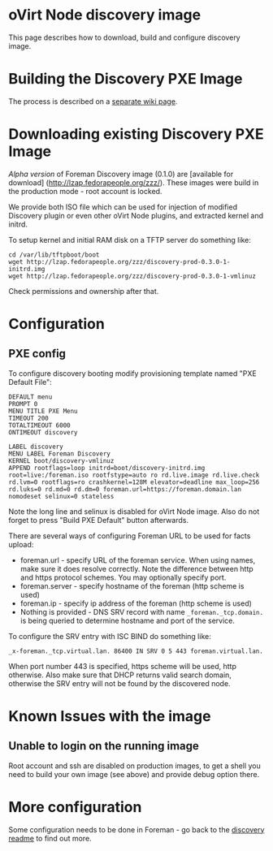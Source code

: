 # oVirt Node discovery image

This page describes how to download, build and configure discovery image.

# Building the Discovery PXE Image

The process is described on a [separate wiki
page](extra/ovirt-node-plugin-foreman/README.md).

# Downloading existing Discovery PXE Image

*Alpha version* of Foreman Discovery image (0.1.0) are [available for
download] (http://lzap.fedorapeople.org/zzz/). These images were build in the
production mode - root account is locked.

We provide both ISO file which can be used for injection of modified Discovery
plugin or even other oVirt Node plugins, and extracted kernel and initrd.

To setup kernel and initial RAM disk on a TFTP server do something like:

    cd /var/lib/tftpboot/boot
    wget http://lzap.fedorapeople.org/zzz/discovery-prod-0.3.0-1-initrd.img
    wget http://lzap.fedorapeople.org/zzz/discovery-prod-0.3.0-1-vmlinuz

Check permissions and ownership after that.

# Configuration

## PXE config

To configure discovery booting modify provisioning template named "PXE Default
File":

    DEFAULT menu
    PROMPT 0
    MENU TITLE PXE Menu
    TIMEOUT 200
    TOTALTIMEOUT 6000
    ONTIMEOUT discovery

    LABEL discovery
    MENU LABEL Foreman Discovery
    KERNEL boot/discovery-vmlinuz
    APPEND rootflags=loop initrd=boot/discovery-initrd.img root=live:/foreman.iso rootfstype=auto ro rd.live.image rd.live.check rd.lvm=0 rootflags=ro crashkernel=128M elevator=deadline max_loop=256 rd.luks=0 rd.md=0 rd.dm=0 foreman.url=https://foreman.domain.lan nomodeset selinux=0 stateless

Note the long line and selinux is disabled for oVirt Node image. Also do not
forget to press "Build PXE Default" button afterwards.

There are several ways of configuring Foreman URL to be used for facts upload:

 * foreman.url - specify URL of the foreman service. When using names, make sure
   it does resolve correctly. Note the difference between http and https protocol
   schemes. You may optionally specify port.
 * foreman.server - specify hostname of the foreman (http scheme is used)
 * foreman.ip - specify ip address of the foreman (http scheme is used)
 * Nothing is provided - DNS SRV record with name `_foreman._tcp.domain.` is being
   queried to determine hostname and port of the service.

To configure the SRV entry with ISC BIND do something like:

    _x-foreman._tcp.virtual.lan. 86400 IN SRV 0 5 443 foreman.virtual.lan.

When port number 443 is specified, https scheme will be used, http otherwise.
Also make sure that DHCP returns valid search domain, otherwise the SRV entry
will not be found by the discovered node.

# Known Issues with the image

## Unable to login on the running image

Root account and ssh are disabled on production images, to get a shell you
need to build your own image (see above) and provide debug option there.

# More configuration

Some configuration needs to be done in Foreman - go back to the [discovery
readme](README.md) to find out more.
